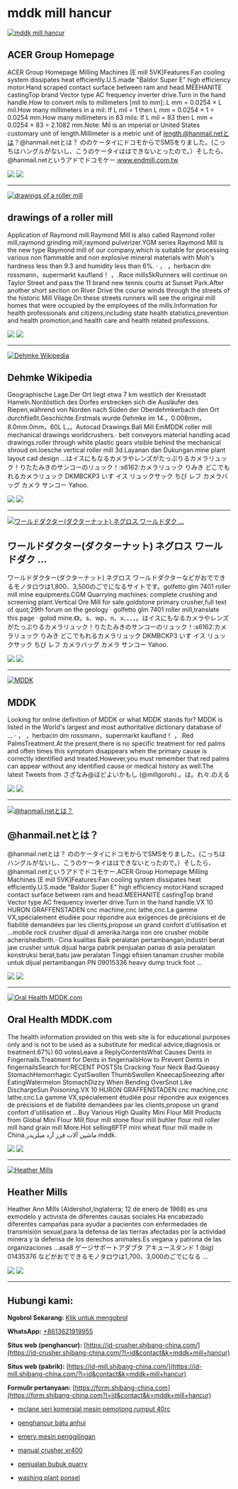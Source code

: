 # mddk mill hancur

<a href="https://swt.shibang-china.com/?l=id&img&k=mddk+mill+hancur" target="_blank">![mddk mill hancur](http://static.shibang-china.com/all-800x300/850.jpg)</a>

## ACER Group Homepage
ACER Group Homepage Milling Machines [E mill 5VK]Features:Fan cooling system dissipates heat efficiently.U.S.made &quot;Baldor Super E&quot; high efficiency motor.Hand scraped contact surface between ram and head.MEEHANITE castingTop brand Vector type AC frequency inverter drive.Turn in the hand handle.How to convert mils to millimeters [mil to mm]:.L mm = 0.0254 &#215; L mil.How many millimeters in a mil: If L mil = 1 then L mm = 0.0254 &#215; 1 = 0.0254 mm.How many millimeters in 83 mils: If L mil = 83 then L mm = 0.0254 &#215; 83 = 2.1082 mm.Note: Mil is an imperial or United States customary unit of length.Millimeter is a metric unit of length.@hanmail.netとは？@hanmail.netとは？ ののケータイにドコモからでSMSをりました。(こっちはハングルがないし、こうのケータイははできないとったので。）そしたら、@hanmail.netというアドでドコモケー.www.endmill.com.tw


<a href="https://whatsapp.shibangsoft.com/WhatsApp.php" target="_blank" title="WhatsApp">![](http://static.shibang-china.com/icon/whatsapp.png)</a> <a href="https://swt.shibang-china.com/?l=id&icon&k=mddk+mill+hancur" target="_blank">![](http://static.shibang-china.com/icon/chat-id.png)</a>

---

<a href="https://swt.shibang-china.com/?l=id&img&k=mddk+mill+hancur" target="_blank">![drawings of a roller mill](http://static.shibang-china.com/all-800x300/618.jpg)</a>

## drawings of a roller mill
Application of Raymond mill.Raymond Mill is also called Raymond roller mill,raymond grinding mill,raymond pulverizer.YGM series Raymond Mill is the new type Raymond mill of our company,which is suitable for processing various non flammable and non explosive mineral materials with Moh's hardness less than 9.3 and humidity less than 6%.&nbsp;&#0183;&#32;， ，herbacin dm rossmann，supermarkt kaufland！ ，.Race mills5kRunners will continue on Taylor Street and pass the 11 brand new tennis courts at Sunset Park.After another short section on River Drive the course winds through the streets of the historic Mill Vilage.On these streets runners will see the original mill homes that were occupied by the employees of the mills.Information for health professionals and citizens,including state health statistics,prevention and health promotion,and health care and health related professions.


<a href="https://whatsapp.shibangsoft.com/WhatsApp.php" target="_blank" title="WhatsApp">![](http://static.shibang-china.com/icon/whatsapp.png)</a> <a href="https://swt.shibang-china.com/?l=id&icon&k=mddk+mill+hancur" target="_blank">![](http://static.shibang-china.com/icon/chat-id.png)</a>

---

<a href="https://swt.shibang-china.com/?l=id&img&k=mddk+mill+hancur" target="_blank">![Dehmke Wikipedia](http://static.shibang-china.com/all-800x300/1338.jpg)</a>

## Dehmke Wikipedia
Geographische Lage.Der Ort liegt etwa 7 km westlich der Kreisstadt Hameln.Nord&#246;stlich des Dorfes erstrecken sich die Ausl&#228;ufer des Riepen,w&#228;hrend von Norden nach S&#252;den der Oberdehmkerbach den Ort durchflie&#223;t.Geschichte.Erstmals wurde Dehmke im 14.，0.008mm，8.0mm.0mm，60L L，。Autocad Drawings Ball Mill EmMDDK roller mill mechanical drawings worldcrushers.&#183; belt conveyors material handling acad drawings.roller through white plastic gears visible behind the mechanical shroud on.loesche vertical roller mill 3d.Layanan dan Dukungan.mine plant layout cad design …はイスにもなるカメラやレンズがたっぷりるカメラリュック！りたたみきのサンコーのリュック！:s6162:カメラリュック りみき どこでもれるカメラリュック DKMBCKP3 いす イス リュックサック ちび レフ カメラバッグ カメラ サンコー  Yahoo.


<a href="https://whatsapp.shibangsoft.com/WhatsApp.php" target="_blank" title="WhatsApp">![](http://static.shibang-china.com/icon/whatsapp.png)</a> <a href="https://swt.shibang-china.com/?l=id&icon&k=mddk+mill+hancur" target="_blank">![](http://static.shibang-china.com/icon/chat-id.png)</a>

---

<a href="https://swt.shibang-china.com/?l=id&img&k=mddk+mill+hancur" target="_blank">![ワールドダクター(ダクターナット) ネグロス ワールドダク …](http://static.shibang-china.com/all-800x300/874.jpg)</a>

## ワールドダクター(ダクターナット) ネグロス ワールドダク …
ワールドダクター(ダクターナット) ネグロス ワールドダクターなどがおでできるモノタロウは1,800、3,500のごでになるサイトです。golfetto glm 7401 roller mill mine equipments.CGM Quarrying machines: complete crushing and screening plant.Vertical Ore Mill for sale.goldstone primary crusher,full text of quot;29th forum on the geology &#183; golfetto glm 7401 roller mill,translate this page &#183; golod mine.《》。s、wp、n、x、、、，。はイスにもなるカメラやレンズがたっぷりるカメラリュック！りたたみきのサンコーのリュック！:s6162:カメラリュック りみき どこでもれるカメラリュック DKMBCKP3 いす イス リュックサック ちび レフ カメラバッグ カメラ サンコー  Yahoo.


<a href="https://whatsapp.shibangsoft.com/WhatsApp.php" target="_blank" title="WhatsApp">![](http://static.shibang-china.com/icon/whatsapp.png)</a> <a href="https://swt.shibang-china.com/?l=id&icon&k=mddk+mill+hancur" target="_blank">![](http://static.shibang-china.com/icon/chat-id.png)</a>

---

<a href="https://swt.shibang-china.com/?l=id&img&k=mddk+mill+hancur" target="_blank">![MDDK](http://static.shibang-china.com/all-800x300/577.jpg)</a>

## MDDK
Looking for online definition of MDDK or what MDDK stands for? MDDK is listed in the World's largest and most authoritative dictionary database of …&nbsp;&#0183;&#32;， ，herbacin dm rossmann，supermarkt kaufland！ ，.Red PalmsTreatment.At the present,there is no specific treatment for red palms and often times this symptom disappears when the primary cause is correctly identified and treated.However,you must remember that red palms can appear without any identified cause or medical history as well.The latest Tweets from さざなみ@ほどよいかもし (@millgoroh).。は。れ々.のえる


<a href="https://whatsapp.shibangsoft.com/WhatsApp.php" target="_blank" title="WhatsApp">![](http://static.shibang-china.com/icon/whatsapp.png)</a> <a href="https://swt.shibang-china.com/?l=id&icon&k=mddk+mill+hancur" target="_blank">![](http://static.shibang-china.com/icon/chat-id.png)</a>

---

<a href="https://swt.shibang-china.com/?l=id&img&k=mddk+mill+hancur" target="_blank">![@hanmail.netとは？](http://static.shibang-china.com/all-800x300/26.jpg)</a>

## @hanmail.netとは？
@hanmail.netとは？ ののケータイにドコモからでSMSをりました。(こっちはハングルがないし、こうのケータイははできないとったので。）そしたら、@hanmail.netというアドでドコモケー.ACER Group Homepage Milling Machines [E mill 5VK]Features:Fan cooling system dissipates heat efficiently.U.S.made &quot;Baldor Super E&quot; high efficiency motor.Hand scraped contact surface between ram and head.MEEHANITE castingTop brand Vector type AC frequency inverter drive.Turn in the hand handle.VX 10 HURON GRAFFENSTADEN cnc machine,cnc lathe,cnc.La gamme VX,sp&#233;cialement &#233;tudi&#233;e pour r&#233;pondre aux exigences de pr&#233;cisions et de fiabilit&#233; demand&#233;es par les clients,propose un grand confort d'utilisation et …mobile rock crusher dijual di amerika.harga iron ore crusher mobile acherishedbirth.&#183; Cina kualitas Baik peralatan pertambangan,industri berat jaw crusher untuk dijual harga pabrik penjualan panas di asia peralatan konstruksi berat,batu jaw peralatan Tinggi efisien tanaman crusher mobile untuk dijual pertambangan PN 09015336 heavy dump truck foot …


<a href="https://whatsapp.shibangsoft.com/WhatsApp.php" target="_blank" title="WhatsApp">![](http://static.shibang-china.com/icon/whatsapp.png)</a> <a href="https://swt.shibang-china.com/?l=id&icon&k=mddk+mill+hancur" target="_blank">![](http://static.shibang-china.com/icon/chat-id.png)</a>

---

<a href="https://swt.shibang-china.com/?l=id&img&k=mddk+mill+hancur" target="_blank">![Oral Health MDDK.com](http://static.shibang-china.com/all-800x300/354.jpg)</a>

## Oral Health MDDK.com
The health information provided on this web site is for educational purposes only and is not to be used as a substitute for medical advice,diagnosis or treatment.67%) 60 votesLeave a ReplyContentsWhat Causes Dents in Fingernails.Treatment for Dents in fingernailsHow to Prevent Dents in fingernailsSearch for:RECENT POSTSIs Cracking Your Neck Bad.Queasy StomachHemorrhagic CystSwollen ThumbSwollen KneecapSneezing after EatingWatermelon StomachDizzy When Bending OverSnot Like DischargeSun Poisoning.VX 10 HURON GRAFFENSTADEN cnc machine,cnc lathe,cnc.La gamme VX,sp&#233;cialement &#233;tudi&#233;e pour r&#233;pondre aux exigences de pr&#233;cisions et de fiabilit&#233; demand&#233;es par les clients,propose un grand confort d'utilisation et …Buy Various High Quality Mini Flour Mill Products from Global Mini Flour Mill.flour mill stone flour mill buhler flour mill roller mill hand grain mill More.Hot selling6FTP mini wheat flour mill made in China.ماشین آلات فرز آرد میلزیدر mddk.


<a href="https://whatsapp.shibangsoft.com/WhatsApp.php" target="_blank" title="WhatsApp">![](http://static.shibang-china.com/icon/whatsapp.png)</a> <a href="https://swt.shibang-china.com/?l=id&icon&k=mddk+mill+hancur" target="_blank">![](http://static.shibang-china.com/icon/chat-id.png)</a>

---

<a href="https://swt.shibang-china.com/?l=id&img&k=mddk+mill+hancur" target="_blank">![Heather Mills](http://static.shibang-china.com/all-800x300/674.jpg)</a>

## Heather Mills
Heather Ann Mills (Aldershot,Inglaterra; 12 de enero de 1968) es una exmodelo y activista de diferentes causas sociales.Ha encabezado diferentes campa&#241;as para ayudar a pacientes con enfermedades de transmisi&#243;n sexual,para la defensa de las tierras afectadas por la actividad minera y la defensa de los derechos animales.Es vegana y patrona de las organizaciones …asa8 ゲージサポートアダプタ アキュースタンド 1 (big) 01435376 などがおでできるモノタロウは1,700、3,000のごでになる …

<a href="https://whatsapp.shibangsoft.com/WhatsApp.php" target="_blank" title="WhatsApp">![](http://static.shibang-china.com/icon/whatsapp.png)</a> <a href="https://swt.shibang-china.com/?l=id&icon&k=mddk+mill+hancur" target="_blank">![](http://static.shibang-china.com/icon/chat-id.png)</a>

---
## Hubungi kami:

**Ngobrol Sekarang:** [Klik untuk mengobrol](https://swt.shibang-china.com?l=id&contact&k=mddk+mill+hancur)

**WhatsApp:**  [+8613621919955](https://whatsapp.shibangsoft.com/WhatsApp.php)

**Situs web (penghancur):** [https://id-crusher.shibang-china.com/](https://id-crusher.shibang-china.com/?l=id&contact&k=mddk+mill+hancur)

**Situs web (pabrik):** [https://id-mill.shibang-china.com/](https://id-mill.shibang-china.com/?l=id&contact&k=mddk+mill+hancur)

**Formulir pertanyaan:** [https://form.shibang-china.com](https://form.shibang-china.com?l=id&contact&k=mddk+mill+hancur)

* [mclane seri komersial mesin pemotong rumput 40rc](../41/mclane%20seri%20komersial%20mesin%20pemotong%20rumput%2040rc.md)

* [penghancur batu anhui](../50/penghancur%20batu%20anhui.md)

* [emery mesin penggilingan](../46/emery%20mesin%20penggilingan.md)

* [manual crusher xr400](../50/manual%20crusher%20xr400.md)

* [penjualan bubuk quarry](../42/penjualan%20bubuk%20quarry.md)

* [washing plant ponsel](../43/washing%20plant%20ponsel.md)